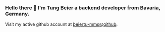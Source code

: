 ### Hello there 👋 I'm Tung Beier a backend developer from Bavaria, Germany.
Visit my active github account at [beiertu-mms@github](https://github.com/beiertu-mms).

